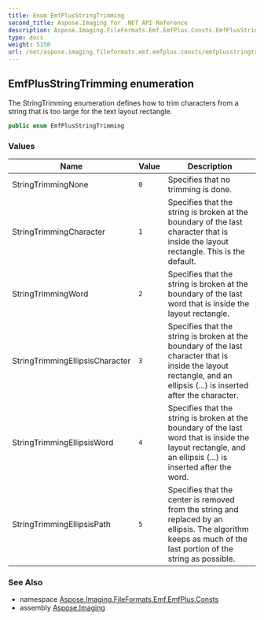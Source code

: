 ```yaml
---
title: Enum EmfPlusStringTrimming
second_title: Aspose.Imaging for .NET API Reference
description: Aspose.Imaging.FileFormats.Emf.EmfPlus.Consts.EmfPlusStringTrimming enum. The StringTrimming enumeration defines how to trim characters from a string that is too large for the text layout rectangle
type: docs
weight: 5150
url: /net/aspose.imaging.fileformats.emf.emfplus.consts/emfplusstringtrimming/
---
```

## EmfPlusStringTrimming enumeration

The StringTrimming enumeration defines how to trim characters from a string that is too large for the text layout rectangle.

```csharp
public enum EmfPlusStringTrimming
```

### Values

| Name | Value | Description |
| --- | --- | --- |
| StringTrimmingNone | `0` | Specifies that no trimming is done. |
| StringTrimmingCharacter | `1` | Specifies that the string is broken at the boundary of the last character that is inside the layout rectangle. This is the default. |
| StringTrimmingWord | `2` | Specifies that the string is broken at the boundary of the last word that is inside the layout rectangle. |
| StringTrimmingEllipsisCharacter | `3` | Specifies that the string is broken at the boundary of the last character that is inside the layout rectangle, and an ellipsis (...) is inserted after the character. |
| StringTrimmingEllipsisWord | `4` | Specifies that the string is broken at the boundary of the last word that is inside the layout rectangle, and an ellipsis (...) is inserted after the word. |
| StringTrimmingEllipsisPath | `5` | Specifies that the center is removed from the string and replaced by an ellipsis. The algorithm keeps as much of the last portion of the string as possible. |

### See Also

* namespace [Aspose.Imaging.FileFormats.Emf.EmfPlus.Consts](../../aspose.imaging.fileformats.emf.emfplus.consts/)
* assembly [Aspose.Imaging](../../)


